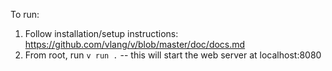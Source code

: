 To run:

1. Follow installation/setup instructions: https://github.com/vlang/v/blob/master/doc/docs.md
2. From root, run `v run .` -- this will start the web server at localhost:8080
